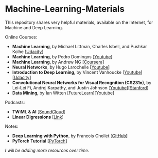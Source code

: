 # Machine-Learning-Materials
This repository shares very helpful materials, available on the Internet, for Machine and Deep Learning.

Online Courses:

* **Machine Learning**, by Michael Littman, Charles Isbell, and Pushkar Kolhe [[Udacity](https://www.udacity.com/course/machine-learning--ud262)]
* **Machine Learning**, by Pedro Domingos [[Youtube](https://www.youtube.com/user/UWCSE/playlists?shelf_id=16&sort=dd&view=50)]
* **Machine Learning**, by Andrew NG [[Coursera](https://www.coursera.org/learn/machine-learning)]
* **Neural Networks**, by Hugo Larochelle [[Youtube](https://www.youtube.com/watch?v=SGZ6BttHMPw&list=PL6Xpj9I5qXYEcOhn7TqghAJ6NAPrNmUBH)]
* **Introduction to Deep Learning**, by Vincent Vanhoucke [[Youtube](https://www.youtube.com/watch?v=iF8dRePlPUo&list=PLAwxTw4SYaPn_OWPFT9ulXLuQrImzHfOV)][[Udacity](https://www.udacity.com/course/deep-learning--ud730)]
* **Convolutional Neural Networks for Visual Recognition (CS231n)**, by Lei-Lei Fi, Andrej Karpathy, and Justin Johnson [[Youtube](https://www.youtube.com/watch?v=NfnWJUyUJYU&index=1&list=PLkt2uSq6rBVctENoVBg1TpCC7OQi31AlC)][[Stanford](http://cs231n.stanford.edu/2016/)]
* **Data Mining**, by Ian Witten [[FutureLearn](https://www.futurelearn.com/profiles/3261833)][[Youtube](https://www.youtube.com/user/WekaMOOC/playlists)]

Podcasts:

* **TWiML & AI** [[SoundCloud](https://soundcloud.com/twiml)]
* **Linear Digressions** [[Link](http://lineardigressions.com/)]

Notes:

* **Deep Learning with Python**, by Francois Chollet [[GitHub](https://github.com/fchollet/deep-learning-with-python-notebooks)]
* **PyTorch Tutorial** [[PyTorch](https://pytorch.org/tutorials/index.html)]

*I will be adding more resources over time.*
